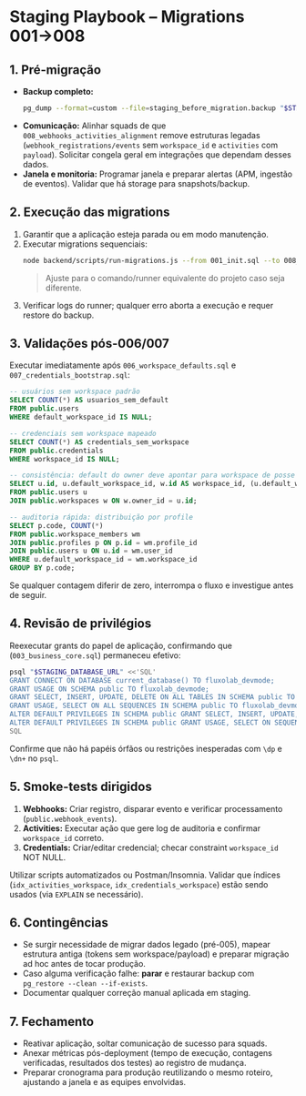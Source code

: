 # Staging Playbook – Migrations 001→008

## 1. Pré-migração
- **Backup completo:**  
  ```bash
  pg_dump --format=custom --file=staging_before_migration.backup "$STAGING_DATABASE_URL"
  ```
- **Comunicação:** Alinhar squads de que `008_webhooks_activities_alignment` remove estruturas legadas (`webhook_registrations/events` sem `workspace_id` e `activities` com `payload`). Solicitar congela geral em integrações que dependam desses dados.
- **Janela e monitoria:** Programar janela e preparar alertas (APM, ingestão de eventos). Validar que há storage para snapshots/backup.

## 2. Execução das migrations
1. Garantir que a aplicação esteja parada ou em modo manutenção.
2. Executar migrations sequenciais:  
   ```bash
   node backend/scripts/run-migrations.js --from 001_init.sql --to 008_webhooks_activities_alignment.sql --database "$STAGING_DATABASE_URL"
   ```
   > Ajuste para o comando/runner equivalente do projeto caso seja diferente.
3. Verificar logs do runner; qualquer erro aborta a execução e requer restore do backup.

## 3. Validações pós-006/007
Executar imediatamente após `006_workspace_defaults.sql` e `007_credentials_bootstrap.sql`:
```sql
-- usuários sem workspace padrão
SELECT COUNT(*) AS usuarios_sem_default
FROM public.users
WHERE default_workspace_id IS NULL;

-- credenciais sem workspace mapeado
SELECT COUNT(*) AS credentials_sem_workspace
FROM public.credentials
WHERE workspace_id IS NULL;

-- consistência: default do owner deve apontar para workspace de posse
SELECT u.id, u.default_workspace_id, w.id AS workspace_id, (u.default_workspace_id = w.id) AS coerente
FROM public.users u
JOIN public.workspaces w ON w.owner_id = u.id;

-- auditoria rápida: distribuição por profile
SELECT p.code, COUNT(*) 
FROM public.workspace_members wm
JOIN public.profiles p ON p.id = wm.profile_id
JOIN public.users u ON u.id = wm.user_id
WHERE u.default_workspace_id = wm.workspace_id
GROUP BY p.code;
```
Se qualquer contagem diferir de zero, interrompa o fluxo e investigue antes de seguir.

## 4. Revisão de privilégios
Reexecutar grants do papel de aplicação, confirmando que (`003_business_core.sql`) permaneceu efetivo:
```bash
psql "$STAGING_DATABASE_URL" <<'SQL'
GRANT CONNECT ON DATABASE current_database() TO fluxolab_devmode;
GRANT USAGE ON SCHEMA public TO fluxolab_devmode;
GRANT SELECT, INSERT, UPDATE, DELETE ON ALL TABLES IN SCHEMA public TO fluxolab_devmode;
GRANT USAGE, SELECT ON ALL SEQUENCES IN SCHEMA public TO fluxolab_devmode;
ALTER DEFAULT PRIVILEGES IN SCHEMA public GRANT SELECT, INSERT, UPDATE, DELETE ON TABLES TO fluxolab_devmode;
ALTER DEFAULT PRIVILEGES IN SCHEMA public GRANT USAGE, SELECT ON SEQUENCES TO fluxolab_devmode;
SQL
```
Confirme que não há papéis órfãos ou restrições inesperadas com `\dp` e `\dn+` no `psql`.

## 5. Smoke-tests dirigidos
1. **Webhooks:** Criar registro, disparar evento e verificar processamento (`public.webhook_events`).  
2. **Activities:** Executar ação que gere log de auditoria e confirmar `workspace_id` correto.  
3. **Credentials:** Criar/editar credencial; checar constraint `workspace_id` NOT NULL.

Utilizar scripts automatizados ou Postman/Insomnia. Validar que índices (`idx_activities_workspace`, `idx_credentials_workspace`) estão sendo usados (via `EXPLAIN` se necessário).

## 6. Contingências
- Se surgir necessidade de migrar dados legado (pré-005), mapear estrutura antiga (tokens sem workspace/payload) e preparar migração ad hoc antes de tocar produção.
- Caso alguma verificação falhe: **parar** e restaurar backup com `pg_restore --clean --if-exists`.
- Documentar qualquer correção manual aplicada em staging.

## 7. Fechamento
- Reativar aplicação, soltar comunicação de sucesso para squads.
- Anexar métricas pós-deployment (tempo de execução, contagens verificadas, resultados dos testes) ao registro de mudança.
- Preparar cronograma para produção reutilizando o mesmo roteiro, ajustando a janela e as equipes envolvidas.
